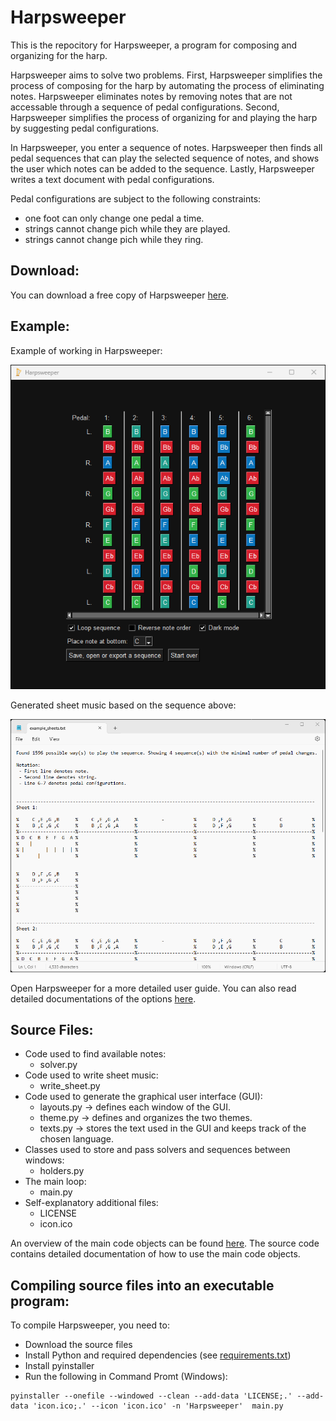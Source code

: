 # Harpsweeper
This is the repocitory for Harpsweeper, a program for composing and organizing for the harp.

Harpsweeper aims to solve two problems. First, Harpsweeper simplifies the process of composing for the harp by automating the process of eliminating notes. Harpsweeper eliminates notes by removing notes that are not accessable through a sequence of pedal configurations. Second, Harpsweeper simplifies the process of organizing for and playing the harp by suggesting pedal configurations. 

In Harpsweeper, you enter a sequence of notes. Harpsweeper then finds all pedal sequences that can play the selected sequence of notes, and shows the user which notes can be added to the sequence. Lastly, Harpsweeper writes a text document with pedal configurations. 

Pedal configurations are subject to the following constraints: 
 - one foot can only change one pedal a time.
 - strings cannot change pich while they are played.
 - strings cannot change pich while they ring.

## Download: 

You can download a free copy of Harpsweeper [here](https://www.dropbox.com/scl/fi/xp1fs40lh7kjn7fwa1m4a/Harpsweeper.exe?rlkey=l376cwyrrmde5t23czvv4ma5z&dl=0).

## Example: 

Example of working in Harpsweeper: 

<img src="https://raw.githubusercontent.com/adamreir/harpsweeper/main/example_images/harpsweeper_example.png" alt="drawing" width="700"/>

Generated sheet music based on the sequence above: 

<img src="https://raw.githubusercontent.com/adamreir/harpsweeper/main/example_images/example_sheets.png" alt="drawing" width="700"/>

Open Harpsweeper for a more detailed user guide. You can also read detailed documentations of the options [here](documentation/options_explained.md). 

## Source Files: 
 - Code used to find available notes: 
   - solver.py
 - Code used to write sheet music:
   - write_sheet.py
 - Code used to generate the graphical user interface (GUI):
   - layouts.py -> defines each window of the GUI. 
   - theme.py -> defines and organizes the two themes.
   - texts.py -> stores the text used in the GUI and keeps track of the chosen language.
 - Classes used to store and pass solvers and sequences between windows:
   - holders.py
 - The main loop: 
   - main.py
 - Self-explanatory additional files:
   - LICENSE
   - icon.ico

An overview of the main code objects can be found [here](documentation/main_code_objects.md). The source code contains detailed documentation of how to use the main code objects. 

## Compiling source files into an executable program:

To compile Harpsweeper, you need to:
 - Download the source files
 - Install Python and required dependencies (see [requirements.txt](requirements.txt))
 - Install pyinstaller
 - Run the following in Command Promt (Windows):  
```
pyinstaller --onefile --windowed --clean --add-data 'LICENSE;.' --add-data 'icon.ico;.' --icon 'icon.ico' -n 'Harpsweeper'  main.py
```
